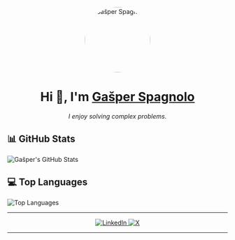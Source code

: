 <p align="center">
  <img src="https://github.com/spagnoloG.png" alt="Gašper Spagnolo" width="150" style="border-radius:50%;" />
</p>
<h1 align="center">Hi 👋, I'm <a href="https://github.com/spagnoloG">Gašper Spagnolo</a></h1>

<p align="center"><em>I enjoy solving complex problems.</em></p>


## 📊 GitHub Stats

![Gašper's GitHub Stats](https://github-readme-stats.vercel.app/api?username=spagnoloG&show_icons=true&theme=radical)


## 💻 Top Languages

![Top Languages](https://github-readme-stats.vercel.app/api/top-langs/?username=spagnoloG&layout=compact&langs_count=6&theme=dark)


---

<p align="center">
  <!-- LinkedIn Badge -->
  <a href="https://www.linkedin.com/in/ga%C5%A1per-spagnolo-58262183/" target="_blank">
    <img src="https://img.shields.io/badge/LinkedIn-Ga%C5%A1per%20Spagnolo-blue?logo=linkedin&style=flat-square"
         alt="LinkedIn" />
  </a>
  <a href="https://x.com/Gasper212" target="_blank">
    <img src="https://img.shields.io/badge/X-@Gasper212-black?logo=twitter&logoColor=white&style=flat-square" alt="X" />
  </a>
</p>

---